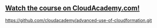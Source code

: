 

## [Watch the course on CloudAcademy.com!](https://cloudacademy.com/amazon-web-services/advanced-aws-cloudformation-course/)



https://github.com/cloudacademy/advanced-use-of-cloudformation.git
